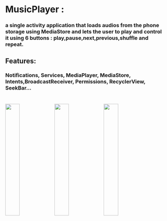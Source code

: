 # MusicPlayer : 
### a single activity application that loads audios from the phone storage using MediaStore and lets the user to play and control it using 6 buttons : play,pause,next,previous,shuffle and repeat. 

## Features:

### Notifications, Services, MediaPlayer, MediaStore, Intents,BroadcastReceiver, Permissions, RecyclerView, SeekBar...


#
<img src="https://github.com/25THELL52/MusicPlayer/assets/79938851/b0e6df13-1391-4c54-bea6-5f180c7e8fea" width=30% height=30%>
<img src="https://github.com/25THELL52/MusicPlayer/assets/79938851/b0b63a3d-191b-431d-9506-52dd3f15c173" width=30% height=30%>


<img src="https://github.com/25THELL52/Guess_country_Flag/assets/79938851/fab8f54c-453a-4cf9-9bbb-1af9ed0ab7f3" width=30% height=30%>
